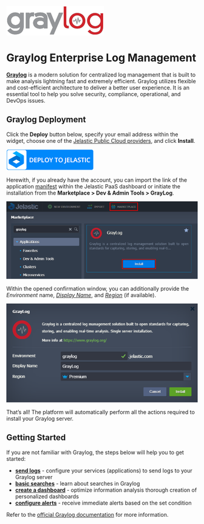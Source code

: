 ![graylog logo](images/graylog-logo-readme.png)

# Graylog Enterprise Log Management

**[Graylog](https://www.graylog.org/)** is a modern solution for centralized log management that is built to make analysis lightning fast and extremely efficient. Graylog utilizes flexible and cost-efficient architecture to deliver a better user experience. It is an essential tool to help you solve security, compliance, operational, and DevOps issues.

## Graylog Deployment

Click the **Deploy** button below, specify your email address within the widget, choose one of the [Jelastic Public Cloud providers](https://jelastic.cloud/), and click **Install**.

[![Deploy](images/deploy-to-jelastic.png)](https://jelastic.com/install-application/?manifest=https://raw.githubusercontent.com/jelastic-jps/graylog/master/manifest.jps)

Herewith, if you already have the account, you can import the link of the application [manifest](https://github.com/jelastic-jps/graylog/blob/master/manifest.jps) within the Jelastic PaaS dashboard or initiate the installation from the **Marketplace > Dev & Admin Tools > GrayLog**.

![graylog in marketplace](images/graylog-in-marketplace.png)

Within the opened confirmation window, you can additionally provide the _Environment_ name, _[Display Name](https://docs.jelastic.com/environment-aliases)_, and _[Region](https://docs.jelastic.com/environment-regions)_ (if available).

![graylog installation](images/graylog-installation.png)

That’s all! The platform will automatically perform all the actions required to install your Graylog server.

## Getting Started

If you are not familiar with Graylog, the steps below will help you to get started:

* **[send logs](https://gettingstarted.graylog.org/assets/v2/guides/1-first_messages.html)** - configure your services (applications) to send logs to your Graylog server
* **[basic searches](https://gettingstarted.graylog.org/assets/v2/guides/2-do_something.html)** - learn about searches in Graylog
* **[create a dashboard](https://gettingstarted.graylog.org/assets/v2/guides/3-dashboards.ftl)** - optimize information analysis thorough creation of personalized dashboards
* **[configure alerts](https://gettingstarted.graylog.org/assets/v2/guides/4-alerts.ftl)** - receive immediate alerts based on the set condition

Refer to the [official Graylog documentation](http://docs.graylog.org/) for more information.
